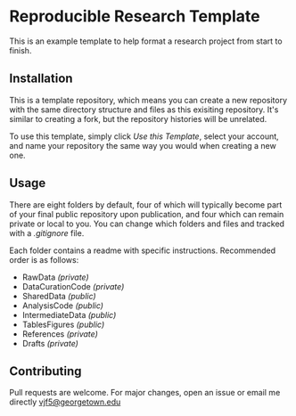 # Reproducible Research Template

This is an example template to help format a research project from start to finish.

## Installation

This is a template repository, which means you can create a new repository with the same directory structure and files as this exisiting repository. It's similar to creating a fork, but the repository histories will be unrelated. 

To use this template, simply click *Use this Template*, select your account, and name your repository the same way you would when creating a new one. 


## Usage

There are eight folders by default, four of which will typically become part of your final public repository upon publication, and four which can remain private or local to you. You can change which folders and files and tracked with a *.gitignore* file. 

Each folder contains a readme with specific instructions. Recommended order is as follows: 

- RawData *(private)*
- DataCurationCode *(private)*
- SharedData *(public)*
- AnalysisCode *(public)*
- IntermediateData *(public)*
- TablesFigures *(public)*
- References *(private)*
- Drafts *(private)*


## Contributing

Pull requests are welcome. For major changes, open an issue or email me directly <vjf5@georgetown.edu> 
